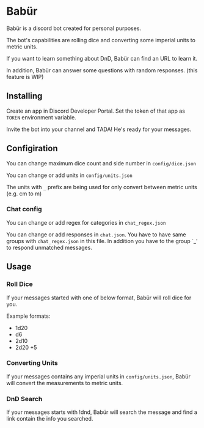 # Babür

Babür is a discord bot created for personal purposes.

The bot's capabilities are rolling dice and converting some imperial units to metric units.

If you want to learn something about DnD, Babür can find an URL to learn it.

In addition, Babür can answer some questions with random responses. (this feature is WIP)

## Installing

Create an app in Discord Developer Portal. Set the token of that app as `TOKEN` environment variable.

Invite the bot into your channel and TADA! He's ready for your messages.

## Configiration

You can change maximum dice count and side number in `config/dice.json`

You can change or add units in `config/units.json`

The units with `_` prefix are being used for only convert between metric units (e.g. cm to m)

### Chat config

You can change or add regex for categories in `chat_regex.json`

You can change or add responses in `chat.json`. You have to have same groups with `chat_regex.json` in this file. In addition you have to the group `_' to respond unmatched messages.

## Usage

### Roll Dice

If your messages started with one of below format, Babür will roll dice for you.

Example formats:
- 1d20
- d6
- 2d10
- 2d20 +5

### Converting Units

If your messages contains any imperial units in `config/units.json`, Babür will convert the measurements to metric units.

### DnD Search

If your messages starts with !dnd, Babür will search the message and find a link contain the info you searched.
